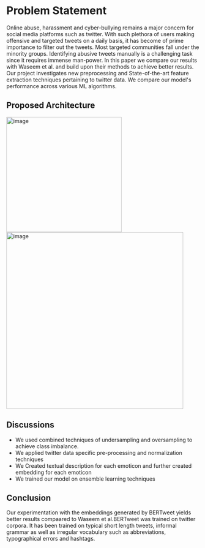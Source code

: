 
<h1> Problem Statement </h1>
<body>
  Online abuse, harassment and cyber-bullying remains a major concern for social media platforms such as twitter. With such plethora of users making offensive and targeted tweets on a daily basis, it has become of prime importance to filter out the tweets. Most targeted communities fall under the minority groups. Identifying abusive tweets manually is a challenging task since it requires immense man-power. 
In this paper we compare our results with Waseem et al. and build upon their methods to achieve better results.
 Our project investigates new preprocessing and State-of-the-art feature extraction techniques pertaining to twitter data. We compare our model's performance across various ML algorithms. 
</body>

<h2> Proposed Architecture </h2>
<img width="301" alt="image" src="https://user-images.githubusercontent.com/39126672/158036464-f32723a2-aab1-4d2d-bf2d-efdb76c6df49.png">
<img width="462" alt="image" src="https://user-images.githubusercontent.com/39126672/158036659-0fb46feb-2a6b-4317-a464-2b98e0bd4a48.png">


<h2> Discussions </h2>

<body>
  <ul>
    <li>We used combined techniques of undersampling and oversampling to achieve class imbalance.</li>
    <li> We applied twitter data specific pre-processing and normalization techniques </li>
    <li> We Created textual description for each emoticon and further
      created embedding for each emoticon </li>
    <li> We trained our model on ensemble learning techniques</li>
  </ul>
</body>


<h2> Conclusion </h2>
<body>
  Our experimentation with the embeddings generated by
BERTweet yields better results compaared to Waseem et al.BERTweet was trained
on twitter corpora. It has been trained on typical short length
tweets, informal grammar as well as irregular vocabulary such
as abbreviations, typographical errors and hashtags.
</body>
